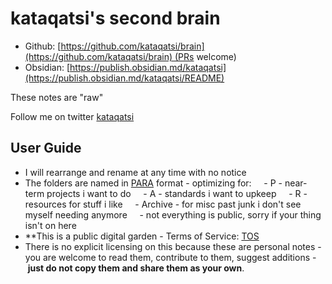 # kataqatsi's second brain

- Github: [https://github.com/kataqatsi/brain](https://github.com/kataqatsi/brain) (PRs welcome)
- Obsidian: [https://publish.obsidian.md/kataqatsi](https://publish.obsidian.md/kataqatsi/README)

These notes are "raw"

Follow me on twitter [kataqatsi](https://www.twitter.com/intent/follow?screen_name=kataqatsi)

## User Guide

- I will rearrange and rename at any time with no notice
- The folders are named in [PARA](https://fortelabs.co/blog/para/) format - optimizing for:
    - P - near-term projects i want to do
    - A - standards i want to upkeep
    - R - resources for stuff i like
    - Archive - for misc past junk i don't see myself needing anymore
    - not everything is public, sorry if your thing isn't on here
- **This is a public digital garden - Terms of Service: [TOS](TOS.md)
- There is no explicit licensing on this because these are personal notes - you are welcome to read them, contribute to them, suggest additions - **just do not copy them and share them as your own**.